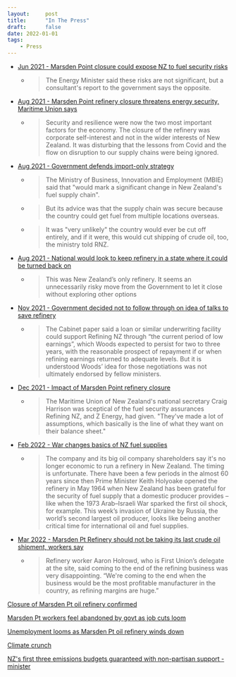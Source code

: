 ```yaml
---
layout:     post
title:      "In The Press"
draft:      false
date: 2022-01-01
tags:
    - Press
---
```


- [Jun 2021 - Marsden Point closure could expose NZ to fuel security risks](https://www.rnz.co.nz/news/national/443869/marsden-point-closure-could-expose-nz-to-fuel-security-risks-report-says)
    - > The Energy Minister said these risks are not significant, but a consultant's report to the government says the opposite.
- [Aug 2021 - Marsden Point refinery closure threatens energy security, Maritime Union says](https://www.stuff.co.nz/business/126002293/marsden-point-refinery-closure-threatens-energy-security-maritime-union-says)
    - > Security and resilience were now the two most important factors for the economy. The closure of the refinery was corporate self-interest and not in the wider interests of New Zealand. It was disturbing that the lessons from Covid and the flow on disruption to our supply chains were being ignored.
- [Aug 2021 - Government defends import-only strategy](https://www.rnz.co.nz/news/business/448612/marsden-point-potential-closure-government-defends-import-only-strategy)
    - > The Ministry of Business, Innovation and Employment (MBIE) said that "would mark a significant change in New Zealand's fuel supply chain".
    - > But its advice was that the supply chain was secure because the country could get fuel from multiple locations overseas.
    - > It was "very unlikely" the country would ever be cut off entirely, and if it were, this would cut shipping of crude oil, too, the ministry told RNZ.
- [Aug 2021 - National would look to keep refinery in a state where it could be turned back on](https://www.stuff.co.nz/business/126015268/national-would-look-to-keep-refinery-in-a-state-where-it-could-be-turned-back-on?rm=a)    
    - > This was New Zealand’s only refinery. It seems an unnecessarily risky move from the Government to let it close without exploring other options
- [Nov 2021 - Government decided not to follow through on idea of talks to save refinery](https://www.stuff.co.nz/business/126866243/government-decided-not-to-follow-through-on-idea-of-talks-to-save-refinery)
    - > The Cabinet paper said a loan or similar underwriting facility could support Refining NZ through “the current period of low earnings”, which Woods expected to persist for two to three years, with the reasonable prospect of repayment if or when refining earnings returned to adequate levels.
    But it is understood Woods’ idea for those negotiations was not ultimately endorsed by fellow ministers.
- [Dec 2021 - Impact of Marsden Point refinery closure](https://www.rnz.co.nz/news/business/457607/fuel-experts-divided-on-impact-of-marsden-point-refinery-closure)
    - > The Maritime Union of New Zealand's national secretary Craig Harrison was sceptical of the fuel security assurances Refining NZ, and Z Energy, had given. "They've made a lot of assumptions, which basically is the line of what they want on their balance sheet."
- [Feb 2022 - War changes basics of NZ fuel supplies](https://www.newsroom.co.nz/russia-ukraine-war-changes-fundamentals-on-nz-fuel-supplies)
    - > The company and its big oil company shareholders say it's no longer economic to run a refinery in New Zealand. The timing is unfortunate. There have been a few periods in the almost 60 years since then Prime Minister Keith Holyoake opened the refinery in May 1964 when New Zealand has been grateful for the security of fuel supply that a domestic producer provides – like when the 1973 Arab–Israeli War sparked the first oil shock, for example.  This week’s invasion of Ukraine by Russia, the world’s second largest oil producer, looks like being another critical time for international oil and fuel supplies.
- [Mar 2022 - Marsden Pt Refinery should not be taking its last crude oil shipment, workers say](https://www.stuff.co.nz/business/127998986/marsden-pt-refinery-should-not-be-taking-its-last-crude-oil-shipment-workers-say)
    - > Refinery worker Aaron Holrowd, who is First Union’s delegate at the site, said coming to the end of the refining business was very disappointing. “We're coming to the end when the business would be the most profitable manufacturer in the country, as refining margins are huge.”



[Closure of Marsden Pt oil refinery confirmed](https://www.rnz.co.nz/national/programmes/checkpoint/audio/2018821552/closure-of-marsden-pt-oil-refinery-confirmed)

[Marsden Pt workers feel abandoned by govt as job cuts loom](https://www.rnz.co.nz/national/programmes/checkpoint/audio/2018806850/marsden-pt-workers-feel-abandoned-by-govt-as-job-cuts-loom)

[Unemployment looms as Marsden Pt oil refinery winds down](https://www.rnz.co.nz/national/programmes/checkpoint/audio/2018805585/unemployment-looms-as-marsden-pt-oil-refinery-winds-down)



[Climate crunch](https://www.rnz.co.nz/news/national/467047/week-in-politics-get-set-for-the-climate-crunch)

[NZ's first three emissions budgets guaranteed with non-partisan support - minister](https://www.rnz.co.nz/news/political/466970/nz-s-first-three-emissions-budgets-guaranteed-with-non-partisan-support-minister)


